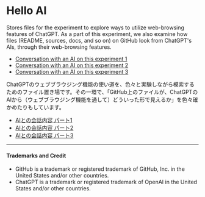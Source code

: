 # Hello AI

Stores files for the experiment to explore ways to utilize web-browsing features of ChatGPT. As a part of this experiment, we also examine how files (README, sources, docs, and so on) on GitHub look from ChatGPT's AIs, through their web-browsing features.

* [Conversation with an AI on this experiment 1](https://chat.openai.com/share/61d53f48-c105-4942-81f2-691e77e90027)
* [Conversation with an AI on this experiment 2](https://chat.openai.com/share/c7ac9eb2-cc81-4cbe-b320-ca30864d15e2)
* [Conversation with an AI on this experiment 3](https://chat.openai.com/share/551e860e-1068-4054-a0f6-313498bca6dd)



ChatGPTのウェブブラウジング機能の使い道を、色々と実験しながら模索するためのファイル置き場です。その一環で、「GitHub上のファイルが、ChatGPTのAIから（ウェブブラウジング機能を通して）どういった形で見えるか」を色々確かめたりもしています。

* [AIとの会話内容 パート1](https://chat.openai.com/share/61d53f48-c105-4942-81f2-691e77e90027)
* [AIとの会話内容 パート2](https://chat.openai.com/share/c7ac9eb2-cc81-4cbe-b320-ca30864d15e2)
* [AIとの会話内容 パート3](https://chat.openai.com/share/551e860e-1068-4054-a0f6-313498bca6dd)


<hr />

#### Trademarks and Credit

* GitHub is a trademark or registered trademark of GitHub, Inc. in the United States and/or other countries.
* ChatGPT is a trademark or registered trademark of OpenAI in the United States and/or other countries.
